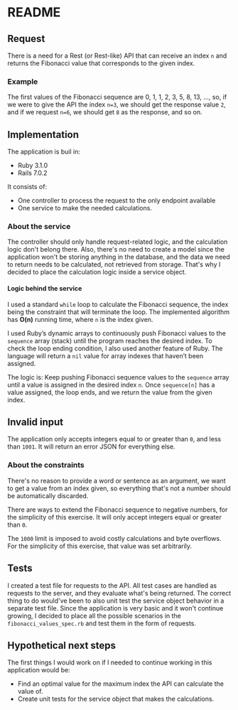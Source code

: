 # README

## Request
There is a need for a Rest (or Rest-like) API that can receive an index `n` and returns the Fibonacci value that corresponds to the given index.

### Example
The first values of the Fibonacci sequence are 0, 1, 1, 2, 3, 5, 8, 13, ..., so, if we were to give the API the index `n=3`, we should get the response value `2`, and if we request `n=6`, we should get `8` as the response, and so on.

## Implementation

The application is buil in:

* Ruby 3.1.0
* Rails 7.0.2

It consists of:
* One controller to process the request to the only endpoint available
* One service to make the needed calculations.

### About the service

The controller should only handle request-related logic, and the calculation logic don't belong there. Also, there's no need to create a model since the application won't be storing anything in the database, and the data we need to return needs to be calculated, not retrieved from storage. That's why I decided to place the calculation logic inside a service object.

#### Logic behind the service
I used a standard `while` loop to calculate the Fibonacci sequence, the index being the constraint that will terminate the loop. The implemented algorithm has **O(n)** running time, where `n` is the index given.

I used Ruby’s dynamic arrays to continuously push Fibonacci values to the `sequence` array (stack) until the program reaches the desired index. To check the loop ending condition, I also used another feature of Ruby. The language will return a `nil` value for array indexes that haven’t been assigned.

The logic is: Keep pushing Fibonacci sequence values to the `sequence` array until a value is assigned in the desired index `n`. Once `sequence[n]` has a value assigned, the loop ends, and we return the value from the given index.

## Invalid input
The application only accepts integers equal to or greater than `0`, and less than `1001`. It will return an error JSON for everything else.

### About the constraints
There's no reason to provide a word or sentence as an argument, we want to get a value from an index given, so everything that's not a number should be automatically discarded.

There are ways to extend the Fibonacci sequence to negative numbers, for the simplicity of this exercise. It will only accept integers equal or greater than `0`.

The `1000` limit is imposed to avoid costly calculations and byte overflows. For the simplicity of this exercise, that value was set arbitrarily.

## Tests
I created a test file for requests to the API. All test cases are handled as requests to the server, and they evaluate what's being returned. The correct thing to do would've been to also unit test the service object behavior in a separate test file. Since the application is very basic and it won't continue growing, I decided to place all the possible scenarios in the `fibonacci_values_spec.rb` and test them in the form of requests. 

## Hypothetical next steps
The first things I would work on if I needed to continue working in this application would be:
* Find an optimal value for the maximum index the API can calculate the value of.
* Create unit tests for the service object that makes the calculations.
